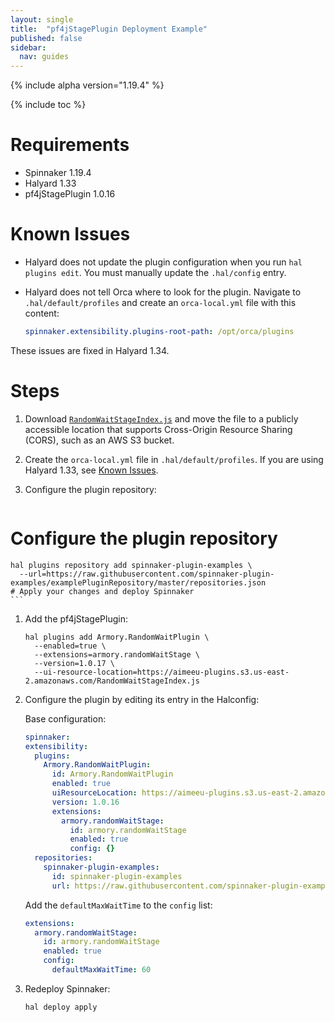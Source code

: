 ```yaml
---
layout: single
title:  "pf4jStagePlugin Deployment Example"
published: false
sidebar:
  nav: guides
---
```


{% include alpha version="1.19.4" %}

{% include toc %}

# Requirements

* Spinnaker 1.19.4
* Halyard 1.33
* pf4jStagePlugin 1.0.16

# Known Issues

* Halyard does not update the plugin configuration when you run `hal plugins edit`. You must manually update the `.hal/config` entry.
* Halyard does not tell Orca where to look for the plugin. Navigate to `.hal/default/profiles` and create an `orca-local.yml` file with this content:

	```yaml
    spinnaker.extensibility.plugins-root-path: /opt/orca/plugins
	```
These issues are fixed in Halyard 1.34.

# Steps

1. Download  [`RandomWaitStageIndex.js`](https://github.com/spinnaker-plugin-examples/pf4jStagePlugin/releases/download/v1.0.16/RandomWaitStageIndex.js) and move the file to a publicly accessible location that supports Cross-Origin Resource Sharing (CORS), such as an AWS S3 bucket.

2. Create the `orca-local.yml` file in `.hal/default/profiles`. If you are using Halyard 1.33, see [Known Issues](#known-issues).

3. Configure the plugin repository:

	```shell
  # Configure the plugin repository
	hal plugins repository add spinnaker-plugin-examples \
	  --url=https://raw.githubusercontent.com/spinnaker-plugin-examples/examplePluginRepository/master/repositories.json
	# Apply your changes and deploy Spinnaker
	```

1. Add the pf4jStagePlugin:

	```shell
	hal plugins add Armory.RandomWaitPlugin \
	  --enabled=true \
	  --extensions=armory.randomWaitStage \
	  --version=1.0.17 \
	  --ui-resource-location=https://aimeeu-plugins.s3.us-east-2.amazonaws.com/RandomWaitStageIndex.js
	```

1. Configure the plugin by editing its entry in the Halconfig:

	Base configuration:

	```yaml
   spinnaker:
    extensibility:
      plugins:
        Armory.RandomWaitPlugin:
          id: Armory.RandomWaitPlugin
          enabled: true
          uiResourceLocation: https://aimeeu-plugins.s3.us-east-2.amazonaws.com/RandomWaitStageIndex.js
          version: 1.0.16
          extensions:
            armory.randomWaitStage:
              id: armory.randomWaitStage
              enabled: true
              config: {}
      repositories:
        spinnaker-plugin-examples:
          id: spinnaker-plugin-examples
          url: https://raw.githubusercontent.com/spinnaker-plugin-examples/examplePluginRepository/master/repositories.json
	```

	Add the `defaultMaxWaitTime` to the `config` list:

	```yaml
    extensions:
      armory.randomWaitStage:
        id: armory.randomWaitStage
        enabled: true
        config:
          defaultMaxWaitTime: 60
	```


1. Redeploy Spinnaker:

	```shell
	hal deploy apply
	```
